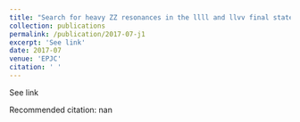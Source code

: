 ```yaml
---
title: "Search for heavy ZZ resonances in the llll and llvv final state using proton-proton collisions at sqrt(s) = 13 TeV with the ATLAS detector"
collection: publications
permalink: /publication/2017-07-j1
excerpt: 'See link'
date: 2017-07
venue: 'EPJC'
citation: ' '
---
```

See link

Recommended citation: nan